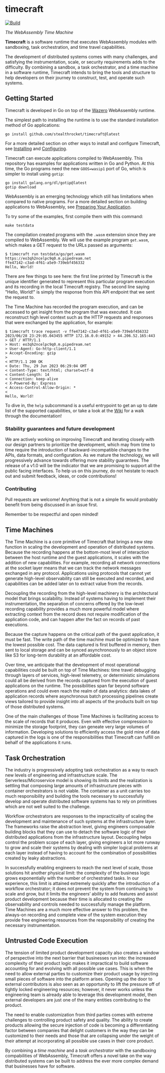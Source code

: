 # timecraft

[![Build](https://github.com/stealthrocket/timecraft/actions/workflows/build.yml/badge.svg)](https://github.com/stealthrocket/timecraft/actions/workflows/build.yml)

_The WebAssembly Time Machine_

**Timecraft** is a software runtime that executes WebAssembly modules with
sandboxing, task orchestration, and time travel capabilities.

The development of distributed systems comes with many challenges, and
satisfying the instrumentation, scale, or security requirements adds to the
difficulty. By combining a sandbox, a task orchestrator, and a time machine
in a software runtime, Timecraft intends to bring the tools and structure to
help developers on their journey to construct, test, and operate such systems.

[configuring]: https://github.com/stealthrocket/timecraft/wiki/Configuring-Timecraft
[installing]:  https://github.com/stealthrocket/timecraft/wiki/Installing-Timecraft
[preparing]:   https://github.com/stealthrocket/timecraft/wiki#preparing-your-application
[wasmedge]:    https://github.com/WasmEdge/WasmEdge
[wazero]:      https://github.com/tetratelabs/wazero
[wiki]:        https://github.com/stealthrocket/timecraft/wiki

## Getting Started

Timecraft is developed in Go on top of the [Wazero][wazero] WebAssembly
runtime.

The simplest path to installing the runtime is to use the standard installation
method of Go applications:
```
go install github.com/stealthrocket/timecraft@latest
```
For a more detailed section on other ways to install and configure Timecraft,
see [Installing][installing] and [Configuring][configuring].

Timecraft can execute applications compiled to WebAssembly. This repository
has examples for applications written in Go and Python. At this time, the Go
programs need the new `GOOS=wasip1` port of Go, which is simpler to install
using `gotip`:
```
go install golang.org/dl/gotip@latest
gotip download
```
WebAssembly is an emerging technology which still has limitations when compared
to native programs. For a more detailed section on building applications to
WebAssembly, see [Preparing Your Application][preparing].

To try some of the examples, first compile them with this command:
```
make testdata
```

The compilation created programs with the `.wasm` extension since they are
compiled to WebAssembly. We will use the example program `get.wasm`, which
makes a GET request to the URLs passed as arguments:

```
$ timecraft run testdata/go/get.wasm https://eo3qh2ncelpc9q0.m.pipedream.net
ffe47142-c3ad-4f61-a5e9-739ebf456332
Hello, World!
```

There are few things to see here: the first line printed by Timecraft is the
unique identifier generated to represent this particular program execution and
its recording in the local Timecraft registry. The second line saying "Hello,
World!" is simply the response from this API endpoint that we sent the request
to.

The Time Machine has recorded the program execution, and can be accessed to
get insight from the program that was executed. It can reconstruct high level
context such as the HTTP requests and responses that were exchanged by the
application, for example:

```
$ timecraft trace request -v ffe47142-c3ad-4f61-a5e9-739ebf456332
2023/06/28 23:29:05.043455 HTTP 172.16.0.0:49152 > 44.206.52.165:443
> GET / HTTP/1.1
> Host: eo3qh2ncelpc9q0.m.pipedream.net
> User-Agent: Go-http-client/1.1
> Accept-Encoding: gzip
>
< HTTP/1.1 200 OK
< Date: Thu, 29 Jun 2023 06:29:04 GMT
< Content-Type: text/html; charset=utf-8
< Content-Length: 14
< Connection: keep-alive
< X-Powered-By: Express
< Access-Control-Allow-Origin: *
<
Hello, World!
```

To dive in, the `help` subcommand is a useful entrypoint to get an up to date
list of the supported capabilities, or take a look at the [Wiki][wiki] for a
walk through the documentation!

### Stability guarantees and future development

We are actively working on improving Timecraft and iterating closely with
our design partners to prioritize the development, which may from time to time
require the introduction of backward-incompatible changes to the APIs, data
formats, and configuration. As we mature the technology, we will progressively
advance towards offering more stability guarantees. The release of a v1.0 will
be the indicator that we are promising to support all the public facing
interfaces. To help us on this journey, do not heistate to reach out and
submit feedback, ideas, or code contributions!

### Contributing

Pull requests are welcome! Anything that is not a simple fix would probably
benefit from being discussed in an issue first.

Remember to be respectful and open minded!

## Time Machines

The Time Machine is a core primitive of Timecraft that brings a new step
function in scaling the development and operation of distributed systems.
Because the recording happens at the bottom-most level of interaction between
the host runtime and the guest applications, it scales with the addition of new
capabilities. For example, recording all network connections at the socket
layer means that we can track the network messages exchanged in any protocol.
Applications using protocols that cannot yet generate high-level observability
can still be executed and recorded, and capabilities can be added later on to
extract value from the records.

Decoupling the recording from the high-level machinery is the architectural
model that brings scalability. Instead of systems having to implement their
instrumentation, the separation of concerns offered by the low-level recording
capability provides a much more powerful model where extracting context from
the record does not require modification of the application code, and can
happen after the fact on records of past executions.

Because the capture happens on the critical path of the guest application, it
must be fast. The write path of the time machine must be optimized to have the
lowest possible cost. The data captured is first buffered in memory, then sent
to local storage and can be synced asynchronously to an object store like S3
for long-term durability at an affordable cost.

Over time, we anticipate that the development of most operational capabilities
could be built on top of Time Machines: time travel debugging through layers of
services, high-level telemetry, or deterministic simulations could all be
derived from the records captured from the execution of guest applications on
the runtime. The possibilities span far beyond software operations and could
even reach the realm of data analytics: data lakes of application records where
asynchronous batch processing pipelines create views tailored to provide insight
into all aspects of the products built on top of those distributed systems.

One of the main challenges of those Time Machines is facilitating access to the
scale of records that it produces. Even with effective compression to minimize
the storage footprint, they can geneate very large volumes of information.
Developing solutions to efficiently access the gold mine of data captured in the
logs is one of the responsibilities that Timecraft can fulfill on behalf of
the applications it runs.

## Task Orchestration

The industry is progressively adopting task orchestration as a way to reach
new levels of engineering and infrastructure scale. The Serverless/Microservice
model is showing its limits and the realization is settling that composing large
amounts of infrastructure pieces with container orchestrators is not viable.
The container as a unit carries too much responsibility and building the tools
necessary to successfully develop and operate distributed software systems has
to rely on primitives which are not well suited to the challenge.

Workflow orchestrators are responses to the impracticality of scaling the
development and maintenance of such systems at the infrastructure layer.
The frameworks raise the abstraction level, giving engineers composable building
blocks that they can use to detach the software logic of their distributed
applications from the infrastructure layout. Decoupling helps control the
problem scope of each layer, giving engineers a lot more runway to grow and
scale their systems by dealing with simpler logical problems at each layer
instead of having to account for the combination of possibilities created by
leaky abstractions.

In successfully enabling engineers to reach the next level of scale, those
solutions hit another physical limit: the complexity of the business logic
grows exponentially with the number of orchestrated tasks. In our experience,
this limit is attained extremely quickly after the introduction of a workflow
orchestrator; it does not prevent the system from continuing to scale and grow,
but it limits the engineers’ ability to add features and assist product
development because their time is allocated to creating the observability and
controls needed to successfully manage the platform. Time Machines are a much
more effective answer to this problem, the always-on recording and complete
view of the system execution they provide free engineering resources from the
responsibility of creating the necessary instrumentation.

## Untrusted Code Execution

The tension of limited product development capacity also creates a window of
perspective into the next barrier that businesses run into: the increased
complexity of their product logic makes it impractical to build software
accounting for and evolving with all possible use cases. This is when the
need to allow external parties to customize their product usage by injecting
small pieces of software into the platform arises. Opening up the door to
external contributors is also seen as an opportunity to lift the pressure off
of tightly locked engineering resources; however, it never works unless the
engineering team is already able to leverage this development model, then
external developers are just one of the many entities contributing to the
product.

The need to enable customization from third parties comes with extreme
challenges to controlling product safety and quality. The ability to create
products allowing the secure injection of code is becoming a differentiating
factor between companies that delight customers in the way they can be
customized to their needs and those that are collapsing under the weight of
their attempt at incorporating all possible use cases in their core product.

By combining a _time machine_ and a _task orchestrator_ with the sandboxing
compabilities of WebAssembly, Timecraft offers a novel take on the way
distributed systems can be built to address the ever more complex demand that
businesses have for software.
